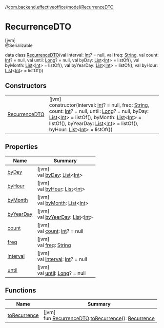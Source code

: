 //[com.backend.effectiveoffice](../../../index.md)/[model](../index.md)/[RecurrenceDTO](index.md)

# RecurrenceDTO

[jvm]\
@Serializable

data class [RecurrenceDTO](index.md)(val interval: [Int](https://kotlinlang.org/api/latest/jvm/stdlib/kotlin/-int/index.html)? = null, val freq: [String](https://kotlinlang.org/api/latest/jvm/stdlib/kotlin/-string/index.html), val count: [Int](https://kotlinlang.org/api/latest/jvm/stdlib/kotlin/-int/index.html)? = null, val until: [Long](https://kotlinlang.org/api/latest/jvm/stdlib/kotlin/-long/index.html)? = null, val byDay: [List](https://kotlinlang.org/api/latest/jvm/stdlib/kotlin.collections/-list/index.html)&lt;[Int](https://kotlinlang.org/api/latest/jvm/stdlib/kotlin/-int/index.html)&gt; = listOf(), val byMonth: [List](https://kotlinlang.org/api/latest/jvm/stdlib/kotlin.collections/-list/index.html)&lt;[Int](https://kotlinlang.org/api/latest/jvm/stdlib/kotlin/-int/index.html)&gt; = listOf(), val byYearDay: [List](https://kotlinlang.org/api/latest/jvm/stdlib/kotlin.collections/-list/index.html)&lt;[Int](https://kotlinlang.org/api/latest/jvm/stdlib/kotlin/-int/index.html)&gt; = listOf(), val byHour: [List](https://kotlinlang.org/api/latest/jvm/stdlib/kotlin.collections/-list/index.html)&lt;[Int](https://kotlinlang.org/api/latest/jvm/stdlib/kotlin/-int/index.html)&gt; = listOf())

## Constructors

| | |
|---|---|
| [RecurrenceDTO](-recurrence-d-t-o.md) | [jvm]<br>constructor(interval: [Int](https://kotlinlang.org/api/latest/jvm/stdlib/kotlin/-int/index.html)? = null, freq: [String](https://kotlinlang.org/api/latest/jvm/stdlib/kotlin/-string/index.html), count: [Int](https://kotlinlang.org/api/latest/jvm/stdlib/kotlin/-int/index.html)? = null, until: [Long](https://kotlinlang.org/api/latest/jvm/stdlib/kotlin/-long/index.html)? = null, byDay: [List](https://kotlinlang.org/api/latest/jvm/stdlib/kotlin.collections/-list/index.html)&lt;[Int](https://kotlinlang.org/api/latest/jvm/stdlib/kotlin/-int/index.html)&gt; = listOf(), byMonth: [List](https://kotlinlang.org/api/latest/jvm/stdlib/kotlin.collections/-list/index.html)&lt;[Int](https://kotlinlang.org/api/latest/jvm/stdlib/kotlin/-int/index.html)&gt; = listOf(), byYearDay: [List](https://kotlinlang.org/api/latest/jvm/stdlib/kotlin.collections/-list/index.html)&lt;[Int](https://kotlinlang.org/api/latest/jvm/stdlib/kotlin/-int/index.html)&gt; = listOf(), byHour: [List](https://kotlinlang.org/api/latest/jvm/stdlib/kotlin.collections/-list/index.html)&lt;[Int](https://kotlinlang.org/api/latest/jvm/stdlib/kotlin/-int/index.html)&gt; = listOf()) |

## Properties

| Name | Summary |
|---|---|
| [byDay](by-day.md) | [jvm]<br>val [byDay](by-day.md): [List](https://kotlinlang.org/api/latest/jvm/stdlib/kotlin.collections/-list/index.html)&lt;[Int](https://kotlinlang.org/api/latest/jvm/stdlib/kotlin/-int/index.html)&gt; |
| [byHour](by-hour.md) | [jvm]<br>val [byHour](by-hour.md): [List](https://kotlinlang.org/api/latest/jvm/stdlib/kotlin.collections/-list/index.html)&lt;[Int](https://kotlinlang.org/api/latest/jvm/stdlib/kotlin/-int/index.html)&gt; |
| [byMonth](by-month.md) | [jvm]<br>val [byMonth](by-month.md): [List](https://kotlinlang.org/api/latest/jvm/stdlib/kotlin.collections/-list/index.html)&lt;[Int](https://kotlinlang.org/api/latest/jvm/stdlib/kotlin/-int/index.html)&gt; |
| [byYearDay](by-year-day.md) | [jvm]<br>val [byYearDay](by-year-day.md): [List](https://kotlinlang.org/api/latest/jvm/stdlib/kotlin.collections/-list/index.html)&lt;[Int](https://kotlinlang.org/api/latest/jvm/stdlib/kotlin/-int/index.html)&gt; |
| [count](count.md) | [jvm]<br>val [count](count.md): [Int](https://kotlinlang.org/api/latest/jvm/stdlib/kotlin/-int/index.html)? = null |
| [freq](freq.md) | [jvm]<br>val [freq](freq.md): [String](https://kotlinlang.org/api/latest/jvm/stdlib/kotlin/-string/index.html) |
| [interval](interval.md) | [jvm]<br>val [interval](interval.md): [Int](https://kotlinlang.org/api/latest/jvm/stdlib/kotlin/-int/index.html)? = null |
| [until](until.md) | [jvm]<br>val [until](until.md): [Long](https://kotlinlang.org/api/latest/jvm/stdlib/kotlin/-long/index.html)? = null |

## Functions

| Name | Summary |
|---|---|
| [toRecurrence](../-recurrence/-companion/to-recurrence.md) | [jvm]<br>fun [RecurrenceDTO](index.md).[toRecurrence](../-recurrence/-companion/to-recurrence.md)(): [Recurrence](../-recurrence/index.md) |
